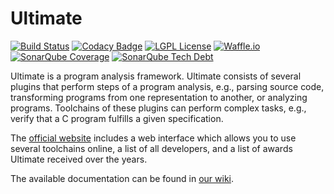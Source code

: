# Ultimate
[![Build Status](https://travis-ci.org/ultimate-pa/ultimate.svg)](https://travis-ci.org/ultimate-pa/ultimate)
[![Codacy Badge](https://api.codacy.com/project/badge/grade/b03e97ce2ee948eb974a211bbbfc6a2e)](https://www.codacy.com/app/ultimate-pa/ultimate)
[![LGPL License](http://img.shields.io/badge/license-LGPLv3-brightgreen.svg)](https://www.gnu.org/licenses/lgpl.html)
[![Waffle.io](https://img.shields.io/waffle/label/ultimate-pa/ultimate/in%20progress.svg?maxAge=1800)](https://waffle.io/ultimate-pa/ultimate)
[![SonarQube Coverage](https://img.shields.io/sonar/https/monteverdi.informatik.uni-freiburg.de/sonar/Ultimate:MavenParentUltimate/coverage.svg?maxAge=1800)](https://monteverdi.informatik.uni-freiburg.de/sonar/overview?id=6196)
[![SonarQube Tech Debt](https://img.shields.io/sonar/https/monteverdi.informatik.uni-freiburg.de/sonar/Ultimate:MavenParentUltimate/tech_debt.svg?maxAge=1800)](https://monteverdi.informatik.uni-freiburg.de/sonar/overview?id=Ultimate%3AMavenParentUltimate)
 
Ultimate is a program analysis framework. Ultimate consists of several plugins that perform steps of a program analysis, e.g., parsing source code, transforming programs from one representation to another, or analyzing programs. Toolchains of these plugins can perform complex tasks, e.g., verify that a C program fulfills a given specification.

The [official website](https://ultimate.informatik.uni-freiburg.de/) includes a web interface which allows you to use several toolchains online, a list of all developers, and a list of awards Ultimate received over the years.

The available documentation can be found in [our wiki](https://github.com/ultimate-pa/ultimate/wiki).
